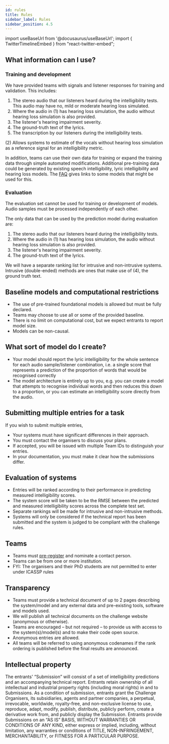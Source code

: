 ```yaml
---
id: rules
title: Rules
sidebar_label: Rules
sidebar_position: 4.5
---
```

import useBaseUrl from '@docusaurus/useBaseUrl';
import { TwitterTimelineEmbed } from "react-twitter-embed";

## What information can I use?

### Training and development

We have provided teams with signals and listener responses for training and validation. This includes:

1. The stereo audio that our listeners heard during the intelligibility tests. This audio may have no, mild or moderate hearing loss simulated.
2. Where the audio in (1) has hearing loss simulation, the audio without hearing loss simulation is also provided. 
3. The listener's hearing impairment severity.
4. The ground-truth text of the lyrics.
5. The transcription by our listeners during the intelligibility tests.

(2) Allows systems to estimate of the vocals without hearing loss simulation as a reference signal for an intelligibility metric.

In addition, teams can use their own data for training or expand the training data through simple automated modifications.
Additional pre-training data could be generated by existing speech intelligibility, lyric intelligibility and hearing loss models.
The [FAQ](./FAQs) gives links to some models that might be used for this.

### Evaluation

The evaluation set cannot be used for training or development of models. Audio samples must be processed independently of each other.

The only data that can be used by the prediction model during evaluation are:

1. The stereo audio that our listeners heard during the intelligibility tests.
2. Where the audio in (1) has hearing loss simulation, the audio without hearing loss simulation is also provided. 
3. The listener's hearing impairment severity.
4. The ground-truth text of the lyrics.

We will have a separate ranking list for intrusive and non-intrusive systems. Intrusive (double-ended) methods are ones that make use of (4), the ground truth text.

## Baseline models and computational restrictions

* The use of pre-trained foundational models is allowed but must be fully declared.
* Teams may choose to use all or some of the provided baseline.
* There is no limit on computational cost, but we expect entrants to report model size.
* Models can be non-causal.

## What sort of model do I create?

* Your model should report the lyric intelligibility for the whole sentence for each audio sample/listener combination, 
i.e. a single score that represents a prediction of the proportion of words that would be recognised correctly
* The model architecture is entirely up to you, e.g. you can create a model that attempts to recognise individual 
words and then reduces this down to a proportion, or you can estimate an intelligibility score directly from the audio.

## Submitting multiple entries for a task

If you wish to submit multiple entries,

* Your systems must have significant differences in their approach.
* You must contact the organisers to discuss your plans.
* If accepted, you will be issued with multiple Team IDs to distinguish your entries.
* In your documentation, you must make it clear how the submissions differ.

## Evaluation of systems

* Entries will be ranked according to their performance in predicting measured intelligibility scores.
* The system score will be taken to be the RMSE between the predicted and measured intelligibility scores across the complete test set.
* Separate rankings will be made for intrusive and non-intrusive methods.
* Systems will only be considered if the technical report has been submitted and the system is judged to be compliant with the challenge rules.

## Teams

* Teams must [pre-register](./registration) and nominate a contact person.
* Teams can be from one or more institution.
* FYI: The organisers and their PhD students are not permitted to enter under ICASSP rules

## Transparency

* Teams must provide a technical document of up to 2 pages describing the system/model and any external data and pre-existing tools, software and models used.
* We will publish all technical documents on the challenge website (anonymous or otherwise).
* Teams are encouraged – but not required – to provide us with access to the system(s)/model(s) and to make their code open source.
* Anonymous entries are allowed.
* All teams will be referred to using anonymous codenames if the rank ordering is published before the final results are announced.

## Intellectual property

The entrants' “Submission” will consist of a set of intelligibility predictions and an accompanying technical report. Entrants retain ownership of all intellectual and industrial property rights (including moral rights) in and to Submissions. As a condition of submission, entrants grant the Challenge Organisers, its subsidiaries, agents and partner companies, a perpetual, irrevocable, worldwide, royalty-free, and non-exclusive license to use, reproduce, adapt, modify, publish, distribute, publicly perform, create a derivative work from, and publicly display the Submission. Entrants provide Submissions on an “AS IS” BASIS, WITHOUT WARRANTIES OR CONDITIONS OF ANY KIND, either express or implied, including, without limitation, any warranties or conditions of TITLE, NON-INFRINGEMENT, MERCHANTABILITY, or FITNESS FOR A PARTICULAR PURPOSE.